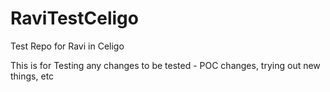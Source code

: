 # RaviTestCeligo
Test Repo for Ravi in Celigo

This is for Testing any changes to be tested - POC changes, trying out new things, etc
